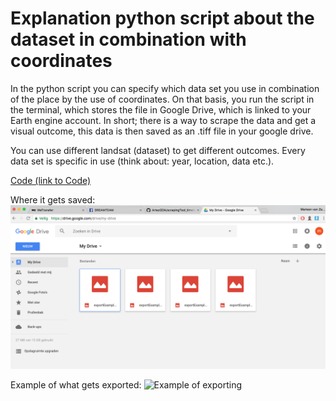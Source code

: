 # Explanation python script about the dataset in combination with coordinates

In the python script you can specify which data set you use in combination of the place by the use of coordinates. On that basis, you run the script in the terminal, which stores the file in Google Drive, which is linked to your Earth engine account. In short; there is a way to scrape the data and get a visual outcome, this data is then saved as an .tiff file in your google drive. 

You can use different landsat (dataset) to get different outcomes. Every data set is specific in use (think about: year, location, data etc.).

[Code (link to Code)](https://github.com/ArtezGDA/scrapingTool_timelapseMaps/blob/master/example_code/dataset_coordinates_code.py)

Where it gets saved:
![Google Drive](images/googledrive.png)

Example of what gets exported:
![Example of exporting](images/example.tif) 